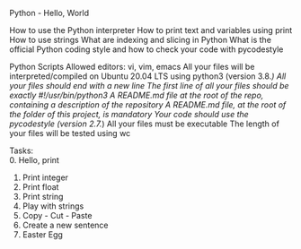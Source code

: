 Python - Hello, World  

How to use the Python interpreter
How to print text and variables using print
How to use strings
What are indexing and slicing in Python
What is the official Python coding style and how to check your code with pycodestyle
  
Python Scripts
Allowed editors: vi, vim, emacs
All your files will be interpreted/compiled on Ubuntu 20.04 LTS using python3 (version 3.8.*)
All your files should end with a new line
The first line of all your files should be exactly #!/usr/bin/python3
A README.md file at the root of the repo, containing a description of the repository
A README.md file, at the root of the folder of this project, is mandatory
Your code should use the pycodestyle (version 2.7.*)
All your files must be executable
The length of your files will be tested using wc

Tasks:  
0. Hello, print  
1. Print integer  
2. Print float  
3. Print string  
4. Play with strings  
5. Copy - Cut - Paste  
6. Create a new sentence  
7. Easter Egg  

